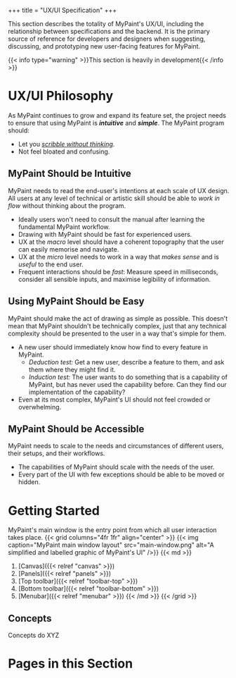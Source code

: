 +++
title = "UX/UI Specification"
+++

This section describes the totality of MyPaint's UX/UI, including the relationship
between specifications and the backend. It is the primary source of reference for
developers and designers when suggesting, discussing, and prototyping new user-facing
features for MyPaint.<!--more-->

{{< info type="warning" >}}This section is heavily in development{{< /info >}}

# UX/UI Philosophy
As MyPaint continues to grow and expand its feature set, the project needs to ensure
that using MyPaint is ***intuitive*** and ***simple***. The MyPaint program should:
- Let you *[scribble without thinking][mklink]*.
- Not feel bloated and confusing.

## MyPaint Should be Intuitive
MyPaint needs to read the end-user's intentions at each scale of UX design. All
users at any level of technical or artistic skill should be able to *work in flow*
without thinking about the program.

- Ideally users won't need to consult the manual after learning the fundamental
MyPaint workflow.
- Drawing with MyPaint should be fast for experienced users.
- UX at the *macro* level should have a coherent topography that the user can easily
memorise and navigate.
- UX at the *micro* level needs to work in a way that *makes sense* and is *useful*
to the end user.
- Frequent interactions should be *fast*: Measure speed in milliseconds,
consider all sensible inputs, and maximise legibility of information.

## Using MyPaint Should be Easy
MyPaint should make the act of drawing as simple as possible. This doesn't mean
that MyPaint shouldn't be technically complex, just that any technical complexity
should be presented to the user in a way that's simple for them.

- A new user should immediately know how find to every feature in MyPaint.
    - *Deduction test:* Get a new user, describe a feature to them, and ask
them where they might find it.
    - *Induction test:* The user wants to do something that is a capability of
MyPaint, but has never used the capability before. Can they find our implementation
of the capability?
- Even at its most complex, MyPaint's UI should not feel crowded or overwhelming.

## MyPaint Should be Accessible
MyPaint needs to scale to the needs and circumstances of different users, their
setups, and their workflows.
- The capabilities of MyPaint should scale with the needs of the user.
- Every part of the UI with few exceptions should be able to be moved or hidden.

[mklink]: https://web.archive.org/web/20080517111220/http://mypaint.intilinux.com:80/?page_id=3
[philosophies]: http://web.archive.org/web/20150908043943/http://mypaint.intilinux.com/?page_id=56

# Getting Started
MyPaint's main window is the entry point from which all user interaction takes place.
{{< grid columns="4fr 1fr" align="center" >}}
{{< img caption="MyPaint main window layout" src="main-window.png" alt="A simplified and labelled graphic of MyPaint's UI" />}}
{{< md >}}
1. [Canvas]({{< relref "canvas" >}})
2. [Panels]({{< relref "panels" >}})
3. [Top toolbar]({{< relref "toolbar-top" >}})
4. [Bottom toolbar]({{< relref "toolbar-bottom" >}})
5. [Menubar]({{< relref "menubar" >}})
{{< /md >}}
{{< /grid >}}
## Concepts
Concepts do XYZ

# Pages in this Section
